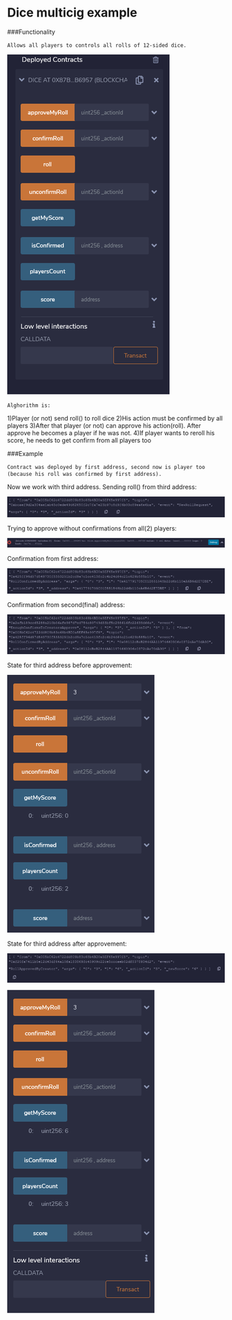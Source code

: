 # Dice multicig example

###Functionality

	Allows all players to controls all rolls of 12-sided dice.

![](screenshots/1.png)


	Alghorithm is:
1)Player (or not) send roll() to roll dice
2)His action must be confirmed by all players
3)After that player (or not) can approve his action(roll). After approve he becomes a player if he was not.
4)If player wants to reroll his score, he needs to get confirm from all players too

###Example

	Contract was deployed by first address, second now is player too (because his roll was confirmed by first address).

Now we work with third address. Sending roll() from third address:

![](screenshots/2.png)

Trying to approve without confirmations from all(2) players:

![](screenshots/3.png)

Confirmation from first address:

![](screenshots/4.png)

Confirmation from second(final) address:

![](screenshots/5.png)

State for third address before approvement:

![](screenshots/6.png)

State for third address after approvement:

![](screenshots/7.png)

![](screenshots/8.png)







